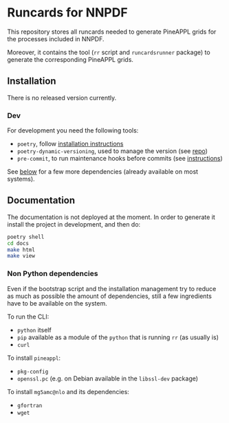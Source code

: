 # Runcards for NNPDF

This repository stores all runcards needed to generate PineAPPL grids for the
processes included in NNPDF.

Moreover, it contains the tool (`rr` script and `runcardsrunner` package) to
generate the corresponding PineAPPL grids.

## Installation

There is no released version currently.

### Dev

For development you need the following tools:

- `poetry`, follow [installation
  instructions](https://python-poetry.org/docs/#installation)
- `poetry-dynamic-versioning`, used to manage the version (see
  [repo](https://github.com/mtkennerly/poetry-dynamic-versioning))
- `pre-commit`, to run maintenance hooks before commits (see
  [instructions](https://pre-commit.com/#install))

See [below](#non-python-dependencies) for a few more dependencies (already
available on most systems).

## Documentation

The documentation is not deployed at the moment.
In order to generate it install the project in development, and then do:

```sh
poetry shell
cd docs
make html
make view
```

### Non Python dependencies

Even if the bootstrap script and the installation management try to reduce as
much as possible the amount of dependencies, still a few ingredients have to be
available on the system.

To run the CLI:

- `python` itself
- `pip` available as a module of the `python` that is running `rr` (as usually
  is)
- `curl`

To install `pineappl`:

- `pkg-config`
- `openssl.pc` (e.g. on Debian available in the `libssl-dev` package)

To install `mg5amc@nlo` and its dependencies:

- `gfortran`
- `wget`
